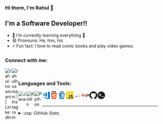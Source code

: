 ### Hi there, I'm Rahul 👋

<!--
**rhosmani/rhosmani** is a ✨ _special_ ✨ repository because its `README.md` (this file) appears on your GitHub profile.

Here are some ideas to get you started:

- 🔭 I’m currently working on ...
- 🌱 I’m currently learning ...
- 👯 I’m looking to collaborate on ...
- 🤔 I’m looking for help with ...
- 💬 Ask me about ...
- 📫 How to reach me: ...
- 😄 Pronouns: ...
- ⚡ Fun fact: ...
-->

## I'm a Software Developer!! 

- 🌱 I’m currently learning everything 🤣
- 😄 Pronouns: He, him, his
- ⚡ Fun fact: I love to read comic books and play video games.

### Connect with me:

[<img align="left" alt="rahul-hosmani | LinkedIn" width="22px" src="	https://img.shields.io/badge/linkedin-%230077B5.svg?&style=for-the-badge&logo=linkedin&logoColor=white" />][linkedin]
[<img align="left" alt="rahulhosmani | Instagram" width="22px" src="https://img.shields.io/badge/instagram-%23E4405F.svg?&style=for-the-badge&logo=instagram&logoColor=white" />][instagram]


<br />

### Languages and Tools:

<img align="left" alt="Java" width="26px" src="https://img.shields.io/badge/java-%23ED8B00.svg?&style=for-the-badge&logo=java&logoColor=white"/>
<img align="left" alt="Kotlin" width="26px" src="https://img.shields.io/badge/kotlin-%230095D5.svg?&style=for-the-badge&logo=kotlin&logoColor=white"/>
<img align="left" alt="Python" width="26px" src="https://img.shields.io/badge/python%20-%2314354C.svg?&style=for-the-badge&logo=python&logoColor=white"/>
<img align="left" alt="Visual Studio Code" width="26px" src="https://raw.githubusercontent.com/github/explore/80688e429a7d4ef2fca1e82350fe8e3517d3494d/topics/visual-studio-code/visual-studio-code.png" />
<img align="left" alt="HTML5" width="26px" src="https://raw.githubusercontent.com/github/explore/80688e429a7d4ef2fca1e82350fe8e3517d3494d/topics/html/html.png" />
<img align="left" alt="CSS3" width="26px" src="https://raw.githubusercontent.com/github/explore/80688e429a7d4ef2fca1e82350fe8e3517d3494d/topics/css/css.png" />
<img align="left" alt="JavaScript" width="26px" src="https://raw.githubusercontent.com/github/explore/80688e429a7d4ef2fca1e82350fe8e3517d3494d/topics/javascript/javascript.png" />
<img align="left" alt="MySQL" width="26px" src="https://raw.githubusercontent.com/github/explore/80688e429a7d4ef2fca1e82350fe8e3517d3494d/topics/mysql/mysql.png" />
<img align="left" alt="Git" width="26px" src="https://raw.githubusercontent.com/github/explore/80688e429a7d4ef2fca1e82350fe8e3517d3494d/topics/git/git.png" />
<img align="left" alt="GitHub" width="26px" src="https://raw.githubusercontent.com/github/explore/78df643247d429f6cc873026c0622819ad797942/topics/github/github.png" />
<img align="left" alt="Terminal" width="26px" src="https://raw.githubusercontent.com/github/explore/80688e429a7d4ef2fca1e82350fe8e3517d3494d/topics/terminal/terminal.png" />

<br />
<br />

---

<details>
  <summary>:zap: GitHub Stats</summary>

  <img align="left" alt="rhosmani's GitHub Stats" src="https://github-readme-stats-beta-green.vercel.app/api?username=rhosmani&show_icons=true&hide_border=true" />

</details>

[instagram]: https://instagram.com/rahulhosmani
[linkedin]: https://linkedin.com/in/rahul-hosmani

